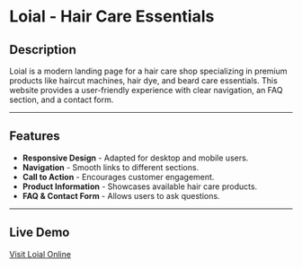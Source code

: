 # Loial - Hair Care Essentials

## Description
Loial is a modern landing page for a hair care shop specializing in premium products like haircut machines, hair dye, and beard care essentials. This website provides a user-friendly experience with clear navigation, an FAQ section, and a contact form.

---

## Features
- **Responsive Design** - Adapted for desktop and mobile users.
- **Navigation** - Smooth links to different sections.
- **Call to Action** - Encourages customer engagement.
- **Product Information** - Showcases available hair care products.
- **FAQ & Contact Form** - Allows users to ask questions.

---

## Live Demo
[Visit Loial Online](https://dmitriikaban.github.io/tum-web-lab2/)
